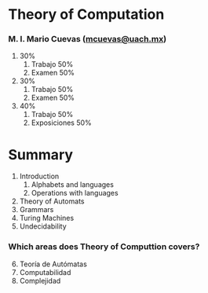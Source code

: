 # Theory of Computation
### M. I. Mario Cuevas (mcuevas@uach.mx)

1. 30%
   1. Trabajo 50%
   2. Examen 50%
2. 30% 
   1. Trabajo 50%
   2. Examen 50%
3. 40%
   1. Trabajo 50%
   2. Exposiciones 50%

# Summary
1. Introduction
   1. Alphabets and languages
   2. Operations with languages
2. Theory of Automats
3. Grammars
4. Turing Machines
5. Undecidability

### Which areas does Theory of Computtion covers?
6. Teoría de Autómatas
7. Computabilidad
8. Complejidad
    

